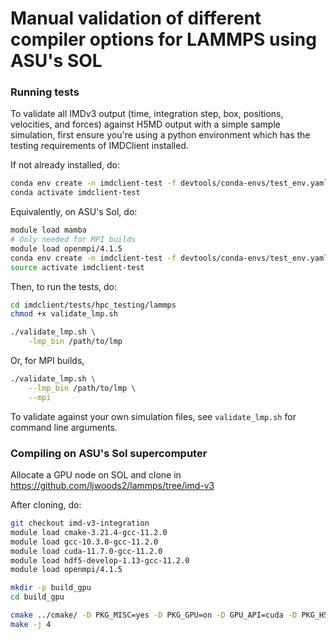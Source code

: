 # Manual validation of different compiler options for LAMMPS using ASU's SOL

### Running tests

To validate all IMDv3 output (time, integration step, box, positions, velocities, and forces)
against H5MD output with a simple sample simulation, first ensure you're using a 
python environment which has the testing requirements of IMDClient installed.

If not already installed, do:
```bash
conda env create -n imdclient-test -f devtools/conda-envs/test_env.yaml -y
conda activate imdclient-test
```

Equivalently, on ASU's Sol, do:
```bash
module load mamba
# Only needed for MPI builds
module load openmpi/4.1.5
conda env create -n imdclient-test -f devtools/conda-envs/test_env.yaml -y
source activate imdclient-test
```

Then, to run the tests, do:
```bash
cd imdclient/tests/hpc_testing/lammps
chmod +x validate_lmp.sh

./validate_lmp.sh \
    -lmp_bin /path/to/lmp
```

Or, for MPI builds,
```bash
./validate_lmp.sh \
    --lmp_bin /path/to/lmp \
    --mpi
```

To validate against your own simulation files, see `validate_lmp.sh` for 
command line arguments.

### Compiling on ASU's Sol supercomputer

Allocate a GPU node on SOL and clone in https://github.com/ljwoods2/lammps/tree/imd-v3

After cloning, do:

```bash
git checkout imd-v3-integration
module load cmake-3.21.4-gcc-11.2.0
module load gcc-10.3.0-gcc-11.2.0
module load cuda-11.7.0-gcc-11.2.0
module load hdf5-develop-1.13-gcc-11.2.0
module load openmpi/4.1.5

mkdir -p build_gpu
cd build_gpu

cmake ../cmake/ -D PKG_MISC=yes -D PKG_GPU=on -D GPU_API=cuda -D PKG_H5MD=yes -D BUILD_MPI=yes -D LAMMPS_ASYNC_IMD=yes
make -j 4
```